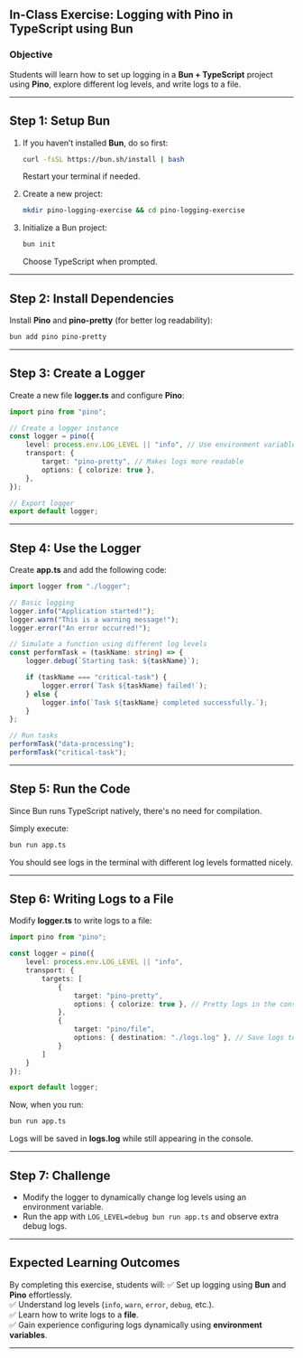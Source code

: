 ## **In-Class Exercise: Logging with Pino in TypeScript using Bun**

### **Objective**
Students will learn how to set up logging in a **Bun + TypeScript** project using **Pino**, explore different log levels, and write logs to a file.

---

## **Step 1: Setup Bun**
1. If you haven’t installed **Bun**, do so first:
   ```sh
   curl -fsSL https://bun.sh/install | bash
   ```
   Restart your terminal if needed.

2. Create a new project:
   ```sh
   mkdir pino-logging-exercise && cd pino-logging-exercise
   ```

3. Initialize a Bun project:
   ```sh
   bun init
   ```
   Choose TypeScript when prompted.

---

## **Step 2: Install Dependencies**
Install **Pino** and **pino-pretty** (for better log readability):
```sh
bun add pino pino-pretty
```

---

## **Step 3: Create a Logger**
Create a new file **logger.ts** and configure **Pino**:
```typescript
import pino from "pino";

// Create a logger instance
const logger = pino({
    level: process.env.LOG_LEVEL || "info", // Use environment variable for log level
    transport: {
        target: "pino-pretty", // Makes logs more readable
        options: { colorize: true },
    },
});

// Export logger
export default logger;
```

---

## **Step 4: Use the Logger**
Create **app.ts** and add the following code:
```typescript
import logger from "./logger";

// Basic logging
logger.info("Application started!");
logger.warn("This is a warning message!");
logger.error("An error occurred!");

// Simulate a function using different log levels
const performTask = (taskName: string) => {
    logger.debug(`Starting task: ${taskName}`);

    if (taskName === "critical-task") {
        logger.error(`Task ${taskName} failed!`);
    } else {
        logger.info(`Task ${taskName} completed successfully.`);
    }
};

// Run tasks
performTask("data-processing");
performTask("critical-task");
```

---

## **Step 5: Run the Code**
Since Bun runs TypeScript natively, there's no need for compilation.

Simply execute:
```sh
bun run app.ts
```

You should see logs in the terminal with different log levels formatted nicely.

---

## **Step 6: Writing Logs to a File**
Modify **logger.ts** to write logs to a file:
```typescript
import pino from "pino";

const logger = pino({
    level: process.env.LOG_LEVEL || "info",
    transport: {
        targets: [
            {
                target: "pino-pretty",
                options: { colorize: true }, // Pretty logs in the console
            },
            {
                target: "pino/file",
                options: { destination: "./logs.log" }, // Save logs to a file
            }
        ]
    }
});

export default logger;
```

Now, when you run:
```sh
bun run app.ts
```
Logs will be saved in **logs.log** while still appearing in the console.

---

## **Step 7: Challenge**
- Modify the logger to dynamically change log levels using an environment variable.
- Run the app with `LOG_LEVEL=debug bun run app.ts` and observe extra debug logs.

---

## **Expected Learning Outcomes**
By completing this exercise, students will:
✅ Set up logging using **Bun** and **Pino** effortlessly.  
✅ Understand log levels (`info`, `warn`, `error`, `debug`, etc.).  
✅ Learn how to write logs to a **file**.  
✅ Gain experience configuring logs dynamically using **environment variables**.  

---
